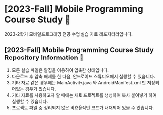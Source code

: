 # [2023-Fall] Mobile Programming Course Study 📱

2023-2학기 모바일프로그래밍 전공 수업 실습 자료 레포지터리입니다.
</br>


## [2023-Fall] Mobile Programming Course Study Repository Information 🔭

1. 모든 실습 파일은 알집을 이용하여 압축한 상태입니다.
2. 다운로드 후 압축 해제를 한 다음, 안드로이드 스튜디오에서 실행할 수 있습니다.
3. 기타 자료 같은 경우에는 MainActivity.java 와 AndroidManifest.xml 만 저장되어있는 경우가 있습니다.
4. 기타 자료를 사용하고자 할 때에는 새로 프로젝트를 생성하여 복사 붙여넣기 하여 실행할 수 있습니다.
5. 프로젝트 파일 중 정리되지 않은 비효율적인 코드가 내재되어 있을 수 있습니다.
</br>

